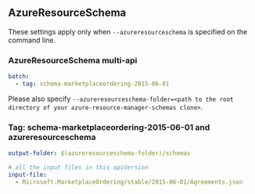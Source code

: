 ## AzureResourceSchema

These settings apply only when `--azureresourceschema` is specified on the command line.

### AzureResourceSchema multi-api

``` yaml $(azureresourceschema) && $(multiapi)
batch:
  - tag: schema-marketplaceordering-2015-06-01

```

Please also specify `--azureresourceschema-folder=<path to the root directory of your azure-resource-manager-schemas clone>`.

### Tag: schema-marketplaceordering-2015-06-01 and azureresourceschema

``` yaml $(tag) == 'schema-marketplaceordering-2015-06-01' && $(azureresourceschema)
output-folder: $(azureresourceschema-folder)/schemas

# all the input files in this apiVersion
input-file:
  - Microsoft.MarketplaceOrdering/stable/2015-06-01/Agreements.json

```
